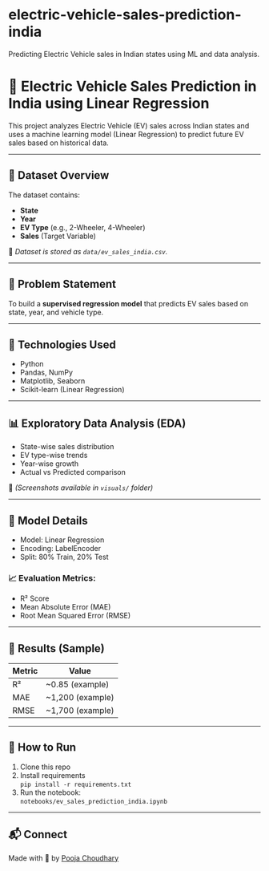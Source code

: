 # electric-vehicle-sales-prediction-india
Predicting Electric Vehicle sales in Indian states using ML and data analysis.
# 🔋 Electric Vehicle Sales Prediction in India using Linear Regression

This project analyzes Electric Vehicle (EV) sales across Indian states and uses a machine learning model (Linear Regression) to predict future EV sales based on historical data.

---

## 📁 Dataset Overview
The dataset contains:
- **State**
- **Year**
- **EV Type** (e.g., 2-Wheeler, 4-Wheeler)
- **Sales** (Target Variable)

📄 *Dataset is stored as `data/ev_sales_india.csv`.*

---

## 🧠 Problem Statement
To build a **supervised regression model** that predicts EV sales based on state, year, and vehicle type.

---

## 🔧 Technologies Used
- Python
- Pandas, NumPy
- Matplotlib, Seaborn
- Scikit-learn (Linear Regression)

---

## 📊 Exploratory Data Analysis (EDA)
- State-wise sales distribution
- EV type-wise trends
- Year-wise growth
- Actual vs Predicted comparison

📍 *(Screenshots available in `visuals/` folder)*

---

## 🤖 Model Details
- Model: Linear Regression
- Encoding: LabelEncoder
- Split: 80% Train, 20% Test

### 📈 Evaluation Metrics:
- R² Score
- Mean Absolute Error (MAE)
- Root Mean Squared Error (RMSE)

---

## 📍 Results (Sample)
| Metric | Value |
|--------|-------|
| R²     | ~0.85 (example) |
| MAE    | ~1,200 (example) |
| RMSE   | ~1,700 (example) |

---

## 📌 How to Run
1. Clone this repo  
2. Install requirements  
   `pip install -r requirements.txt`  
3. Run the notebook:  
   `notebooks/ev_sales_prediction_india.ipynb`


---

## 📬 Connect
Made with 💙 by [Pooja Choudhary](https://github.com/PoojaChoudhary-01)
